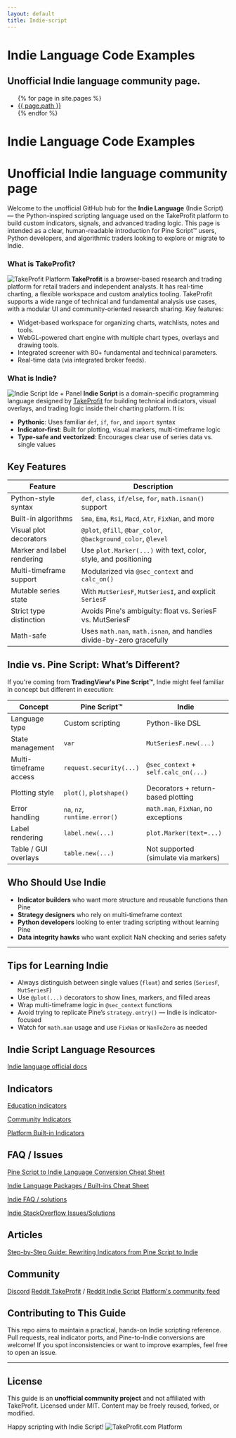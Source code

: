 ```yaml
---
layout: default
title: Indie-script
---
```


# Indie Language Code Examples
## Unofficial Indie language community page.

<div class="file-navigation">
  <div class="file-tree">
    <ul>
      {% for page in site.pages %}
        <li class="file">
          <a href="{{ site.baseurl }}{{ page.url }}">{{ page.path }}</a>
        </li>
      {% endfor %}
    </ul>
  </div>
</div>

# Indie Language Code Examples
# Unofficial Indie language community page

Welcome to the unofficial GitHub hub for the **Indie Language** (Indie Script) — the Python-inspired scripting language used on the TakeProfit platform to build custom indicators, signals, and advanced trading logic. This page is intended as a clear, human-readable introduction for Pine Script™ users, Python developers, and algorithmic traders looking to explore or migrate to Indie.

### What is TakeProfit?
![TakeProfit Platform](image-1.png)
**TakeProfit** is a browser-based research and trading platform for retail traders and independent analysts. It has real-time charting, a flexible workspace and custom analytics tooling. TakeProfit supports a wide range of technical and fundamental analysis use cases, with a modular UI and community-oriented research sharing. Key features:

* Widget-based workspace for organizing charts, watchlists, notes and tools.
* WebGL-powered chart engine with multiple chart types, overlays and drawing tools.
* Integrated screener with 80+ fundamental and technical parameters.
* Real-time data (via integrated broker feeds).

### What is Indie?
![Indie Script Ide + Panel](image-2.png)
**Indie Script** is a domain-specific programming language designed by [TakeProfit](https://takeprofit.com) for building technical indicators, visual overlays, and trading logic inside their charting platform. It is:

* **Pythonic**: Uses familiar `def`, `if`, `for`, and `import` syntax
* **Indicator-first**: Built for plotting, visual markers, multi-timeframe logic
* **Type-safe and vectorized**: Encourages clear use of series data vs. single values

## Key Features

| Feature | Description |
| ------- | ----------- |
| Python-style syntax | `def`, `class`, `if/else`, `for`, `math.isnan()` support |
| Built-in algorithms | `Sma`, `Ema`, `Rsi`, `Macd`, `Atr`, `FixNan`, and more |
| Visual plot decorators | `@plot`, `@fill`, `@bar_color`, `@background_color`, `@level` |
| Marker and label rendering | Use `plot.Marker(...)` with text, color, style, and positioning |
| Multi-timeframe support | Modularized via `@sec_context` and `calc_on()` |
| Mutable series state | With `MutSeriesF`, `MutSeriesI`, and explicit `SeriesF` |
| Strict type distinction | Avoids Pine's ambiguity: float vs. SeriesF vs. MutSeriesF |
| Math-safe | Uses `math.nan`, `math.isnan`, and handles divide-by-zero gracefully |

## Indie vs. Pine Script: What’s Different?

If you're coming from **TradingView's Pine Script™**, Indie might feel familiar in concept but different in execution:

| Concept | Pine Script™ | Indie |
| ------- | ------------ | ----- |
| Language type | Custom scripting | Python-like DSL |
| State management | `var` | `MutSeriesF.new(...)` |
| Multi-timeframe access | `request.security(...)` | `@sec_context` + `self.calc_on(...)` |
| Plotting style | `plot()`, `plotshape()` | Decorators + return-based plotting |
| Error handling | `na`, `nz`, `runtime.error()` | `math.nan`, `FixNan`, no exceptions |
| Label rendering | `label.new(...)` | `plot.Marker(text=...)` |
| Table / GUI overlays | `table.new(...)` | Not supported (simulate via markers) |

## Who Should Use Indie

* **Indicator builders** who want more structure and reusable functions than Pine
* **Strategy designers** who rely on multi-timeframe context
* **Python developers** looking to enter trading scripting without learning Pine
* **Data integrity hawks** who want explicit NaN checking and series safety

***

## Tips for Learning Indie

* Always distinguish between single values (`float`) and series (`SeriesF`, `MutSeriesF`)
* Use `@plot(...)` decorators to show lines, markers, and filled areas
* Wrap multi-timeframe logic in `@sec_context` functions
* Avoid trying to replicate Pine’s `strategy.entry()` — Indie is indicator-focused
* Watch for `math.nan` usage and use `FixNan` or `NanToZero` as needed

## Indie Script Language Resources

[Indie language official docs](https://takeprofit.com/docs/indie/What-is-Indie)

## Indicators

[Education indicators](https://github.com/pavkopavlo/Indie-language-code-examples/tree/master/indicators)

[Community Indicators](https://takeprofit.com/indicators)

[Platform Built-in Indicators](https://takeprofit.com/docs/indie/Code-examples/built-in-indicators)


## FAQ / Issues

[Pine Script to Indie Language Conversion Cheat Sheet](https://github.com/pavkopavlo/Indie-language-code-examples/tree/master/docs)

[Indie Language Packages / Built-ins Cheat Sheet](https://github.com/pavkopavlo/Indie-language-code-examples/tree/master/docs#indie-language-packages--built-ins-cheat-sheet)

[Indie FAQ / solutions](https://github.com/pavkopavlo/Indie-language-code-examples/blob/master/docs/indie-FAQ.md)

[Indie StackOverflow Issues/Solutions](https://stackoverflow.com/questions/tagged/indie)

## Articles

[Step-by-Step Guide: Rewriting Indicators from Pine Script to Indie](https://www.reddit.com/r/IndieLang/comments/1j4xss4/stepbystep_guide_rewriting_indicators_from_pine/)



## Community

[Discord](https://discord.gg/WVk8TjwU7p)
[Reddit TakeProfit](https://www.reddit.com/r/TakeProfit/) / [Reddit Indie Script](https://www.reddit.com/r/IndieLang/)
[Platform's community feed](https://takeprofit.com/feed)

## Contributing to This Guide

This repo aims to maintain a practical, hands-on Indie scripting reference. Pull requests, real indicator ports, and Pine-to-Indie conversions are welcome!
If you spot inconsistencies or want to improve examples, feel free to open an issue.

***

## License

This guide is an **unofficial community project** and not affiliated with TakeProfit.
Licensed under MIT. Content may be freely reused, forked, or modified.


Happy scripting with Indie Script!
![TakeProfit.com Platform](image.png)